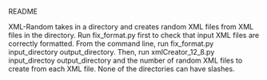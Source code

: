 README

XML-Random  takes in a directory and creates random XML files from XML files in the directory. Run fix_format.py first to check 
that input XML files are correctly formatted. From the command line, run fix_format.py input_directory output_directory. Then, run
xmlCreator_12_8.py input_directoy output_directory and the number of random XML files to create from each XML file. None of the 
directories can have slashes.


```

 
